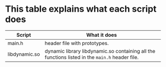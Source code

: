 # This table explains what each script does

Script | What it does
------ | ------------
main.h | header file with prototypes.
libdynamic.so | dynamic library libdynamic.so containing all the functions listed in the `main.h` header file.
